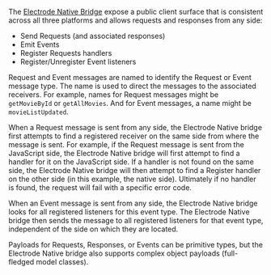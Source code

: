 The [Electrode Native Bridge] expose a public client surface that is consistent across all three platforms and allows requests and responses from any side:

- Send Requests (and associated responses)
- Emit Events
- Register Requests handlers
- Register/Unregister Event listeners

Request and Event messages are named to identify the Request or Event message type. The name is used to direct the messages to the associated receivers. For example, names for Request messages might be `getMovieById` or `getAllMovies`. And for Event messages, a name might be `movieListUpdated`.

When a Request message is sent from any side, the Electrode Native bridge first attempts to find a registered receiver on the same side from where the message is sent. For example, if the Request message is sent from the JavaScript side, the Electrode Native bridge will first attempt to find a handler for it on the JavaScript side. If a handler is not found on the same side, the Electrode Native bridge will then attempt to find a Register handler on the other side (in this example, the native side). Ultimately if no handler is found, the request will fail with a specific error code.

When an Event message is sent from any side, the Electrode Native bridge looks for all registered listeners for this event type. The Electrode Native bridge then sends the message to all registered listeners for that event type, independent of the side on which they are located.

Payloads for Requests, Responses, or Events can be primitive types, but the Electrode Native bridge also supports complex object payloads (full-fledged model classes).

[Electrode Native Bridge]:https://github.com/electrode-io/react-native-electrode-bridge
